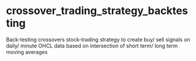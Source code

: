 # crossover_trading_strategy_backtesting
Back-testing crossovers stock-trading strategy to create buy/ sell signals on daily/ minute OHCL data based on intersection of short term/ long term moving averages

